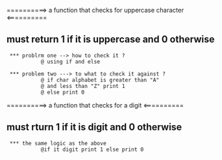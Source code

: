 ==========> a function that checks for uppercase character <==========
## must return 1 if it is uppercase and 0 otherwise
     *** problrm one --> how to check it ?
               @ using if and else
 
     *** problem two ---> to what to check it against ?
               @ if char alphabet is greater than "A" 
               @ and less than "Z" print 1 
               @ else print 0


==========> a function that checks for a digit <==========
## must rturn 1 if it is digit and 0 otherwise
     *** the same logic as the above 
               @if it digit print 1 else print 0
